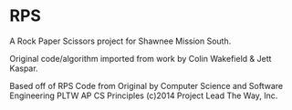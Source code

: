 # RPS
A Rock Paper Scissors project for Shawnee Mission South.

Original code/algorithm imported from work by Colin Wakefield & Jett Kaspar.


Based off of RPS Code from Original by
Computer Science and Software Engineering
PLTW AP CS Principles
(c)2014 Project Lead The Way, Inc.
